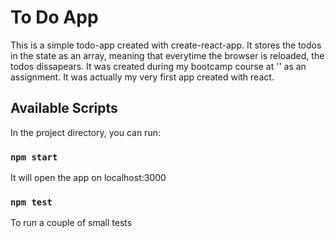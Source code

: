 # To Do App

This is a simple todo-app created with create-react-app. It stores the todos in the state as an array, meaning that everytime the browser is reloaded, the todos dissapears. It was created during my bootcamp course at '</salt>' as an assignment. It was actually my very first app created with react.

## Available Scripts

In the project directory, you can run:

### `npm start`
It will open the app on localhost:3000

### `npm test`
To run a couple of small tests
